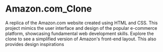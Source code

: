 # Amazon.com_Clone
A replica of the Amazon.com website created using HTML and CSS. This project mimics the user interface and design of the popular e-commerce platform, showcasing fundamental web development skills. Explore the clone to see a simplified version of Amazon's front-end layout. This also provides design inspirations
